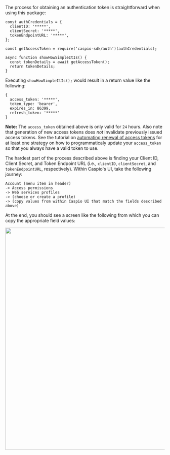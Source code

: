 The process for obtaining an authentication token is straightforward when using this package:

```JS
const authCredentials = {
  clientID: '*****',
  clientSecret: '*****',
  tokenEndpointURL: '*****',
};

const getAccessToken = require('caspio-sdk/auth')(authCredentials);

async function showHowSimpleItIs() {
  const tokenDetails = await getAccessToken();
  return tokenDetails;
}
```

Executing `showHowSimpleItIs();` would result in a return value like the following:

```JS
{
  access_token: '*****',
  token_type: 'bearer',
  expires_in: 86399,
  refresh_token: '*****'
}
```

**Note:** The `access_token` obtained above is only valid for `24` hours. Also note that generation of new access tokens does *not* invalidate previously issued access tokens. See the tutorial on [automating renewal of access tokens](https://farlowdw.github.io/caspio-sdk/tutorial-2-authentication-automation-tutorial.html) for at least one strategy on how to programmaticaly update your `access_token` so that you always have a valid token to use.

The hardest part of the process described above is finding your Client ID, Client Secret, and Token Endpoint URL (i.e., `clientID`, `clientSecret`, and `tokenEndpointURL`, respectively). Within Caspio's UI, take the following journey:

```
Account (menu item in header)
-> Access permissions
-> Web services profiles
-> (choose or create a profile)
-> (copy values from within Caspio UI that match the fields described above)
```

At the end, you should see a screen like the following from which you can copy the appropriate field values:

<p align='center'>
  <img width='700px' src='authenticate-rest-api.png'>
</p>
